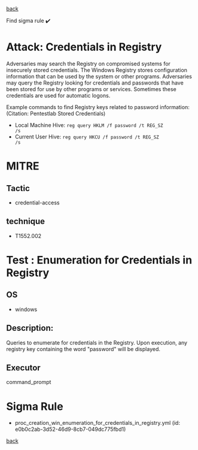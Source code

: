 
[back](../index.md)

Find sigma rule :heavy_check_mark: 

# Attack: Credentials in Registry 

Adversaries may search the Registry on compromised systems for insecurely stored credentials. The Windows Registry stores configuration information that can be used by the system or other programs. Adversaries may query the Registry looking for credentials and passwords that have been stored for use by other programs or services. Sometimes these credentials are used for automatic logons.

Example commands to find Registry keys related to password information: (Citation: Pentestlab Stored Credentials)

* Local Machine Hive: <code>reg query HKLM /f password /t REG_SZ /s</code>
* Current User Hive: <code>reg query HKCU /f password /t REG_SZ /s</code>

# MITRE
## Tactic
  - credential-access


## technique
  - T1552.002


# Test : Enumeration for Credentials in Registry
## OS
  - windows


## Description:
Queries to enumerate for credentials in the Registry. Upon execution, any registry key containing the word "password" will be displayed.


## Executor
command_prompt

# Sigma Rule
 - proc_creation_win_enumeration_for_credentials_in_registry.yml (id: e0b0c2ab-3d52-46d9-8cb7-049dc775fbd1)



[back](../index.md)

